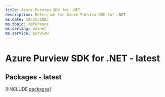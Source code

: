 ```yaml
---
title: Azure Purview SDK for .NET
description: Reference for Azure Purview SDK for .NET
ms.date: 10/31/2023
ms.topic: reference
ms.devlang: dotnet
ms.service: purview
---
```

# Azure Purview SDK for .NET - latest
## Packages - latest
[!INCLUDE [packages](purview-index.md)]
